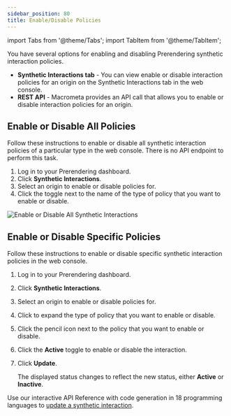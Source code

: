 ```yaml
---
sidebar_position: 80
title: Enable/Disable Policies
---
```

import Tabs from '@theme/Tabs';
import TabItem from '@theme/TabItem';

You have several options for enabling and disabling Prerendering synthetic interaction policies.

- **Synthetic Interactions tab** - You can view enable or disable interaction policies for an origin on the Synthetic Interactions tab in the web console.
- **REST API** - Macrometa provides an API call that allows you to enable or disable interaction policies for an origin.

## Enable or Disable All Policies

Follow these instructions to enable or disable all synthetic interaction policies of a particular type in the web console. There is no API endpoint to perform this task.

1. Log in to your Prerendering dashboard.
2. Click **Synthetic Interactions**.
3. Select an origin to enable or disable policies for.
4. Click the toggle next to the name of the type of policy that you want to enable or disable.

![Enable or Disable All Synthetic Interactions](/img/prerendering/enable-disable-all-synthetic-interactions.png)

## Enable or Disable Specific Policies

<Tabs groupId="operating-systems2">
<TabItem value="console" label="Web Console">

Follow these instructions to enable or disable specific synthetic interaction policies in the web console.

1. Log in to your Prerendering dashboard.
2. Click **Synthetic Interactions**.
3. Select an origin to enable or disable policies for.
4. Click to expand the type of policy that you want to enable or disable.
5. Click the pencil icon next to the policy that you want to enable or disable.
6. Click the **Active** toggle to enable or disable the interaction.
7. Click **Update**.

   The displayed status changes to reflect the new status, either **Active** or **Inactive**.

</TabItem>
<TabItem value="api" label="REST API">

Use our interactive API Reference with code generation in 18 programming languages to [update a synthetic interaction](https://www.macrometa.com/docs/apiPrerendering#/paths/api-prerender-v1-origins-origin--interactions--type/patch).

</TabItem>
</Tabs>
